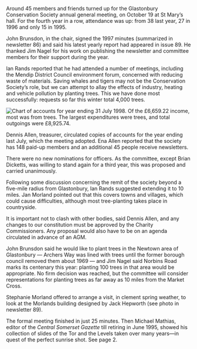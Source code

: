 Around 45 members and friends turned up for the Glastonbury Conservation Society
annual general meeting, on October 19 at St Mary’s hall. For the fourth year in
a row, attendance was up: from 38 last year, 27 in 1996 and only 15 in 1995.

John Brunsdon, in the chair, signed the 1997 minutes (summarized in newsletter 86)
and said his latest yearly report had appeared in issue 89.
He thanked Jim Nagel for his work on publishing the newsletter and committee
members for their support during the year.

Ian Rands reported that he had attended a number of meetings,
including the Mendip District Council environment forum, concerned with
reducing waste of materials. Saving whales and tigers may not be the
Conservation Society’s role, but we can attempt to allay the effects of
industry, heating and vehicle pollution by planting trees. This we have
done most successfully: requests so far this winter total 4,000 trees.

<img class="center limit" src="../accounts.png" alt="Chart of accounts for year ending 31 July 1998. Of the £6,659.22 income, most was from trees. The largest expenditures were trees, and total outgoings were £8,925.74.">

Dennis Allen, treasurer, circulated copies of accounts for the year
ending last July, which the meeting adopted. Ena Allen reported that the
society has 148 paid-up members and an additional 45 people receive
newsletters.

There were no new nominations for officers. As the committee, except
Brian Dicketts, was willing to stand again for a third year, this was
proposed and carried unanimously.

Following some discussion concerning the remit of the society beyond a
five-mile radius from Glastonbury, Ian Rands suggested extending it to
10 miles. Jan Morland pointed out that this covers towns and villages,
which could cause difficulties, although most tree-planting takes place
in countryside.

It is important not to clash with other bodies, said Dennis Allen, and
any changes to our constitution must be approved by the Charity
Commissioners. Any proposal would also have to be on an agenda
circulated in advance of an AGM.

John Brunsdon said he would like to plant trees in the Newtown area of
Glastonbury — Archers Way was lined with trees until the former borough
council removed them about 1969 — and Jim Nagel said Norbins Road marks
its centenary this year: planting 100 trees in that area would be
appropriate. No firm decision was reached, but the committee will
consider representations for planting trees as far away as 10 miles from
the Market Cross.

Stephanie Morland offered to arrange a visit, in clement spring
weather, to look at the Morlands building designed by Jack Hepworth (see
photo in newsletter 89).

The formal meeting finished in just 25 minutes. Then Michael Mathias,
editor of the *Central Somerset Gazette* till retiring in June 1995,
showed his collection of slides of the Tor and the Levels taken over
many years—in quest of the perfect sunrise shot. See page 2.
